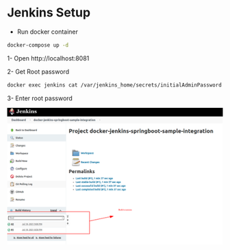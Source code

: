 

# Jenkins Setup

- Run docker container
 ```bash
 docker-compose up -d
 ```
1-  Open http://localhost:8081

2- Get Root password
```bash
docker exec jenkins cat /var/jenkins_home/secrets/initialAdminPassword
```
3- Enter root password


![Build Status](https://raw.githubusercontent.com/MehmetNuri/docker-jenkins-springboot-sample-integration/main/screenshot.png?raw=true)